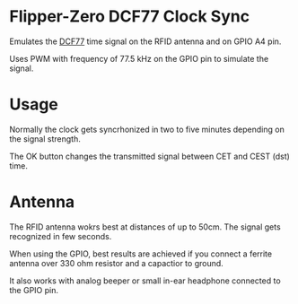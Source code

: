 # Flipper-Zero DCF77 Clock Sync
Emulates the [DCF77](https://en.wikipedia.org/wiki/DCF77) time signal on the RFID antenna and on GPIO A4 pin.

Uses PWM with frequency of 77.5 kHz on the GPIO pin to simulate the signal.

# Usage

Normally the clock gets syncrhonized in two to five minutes depending on the signal strength.

The OK button changes the transmitted signal between CET and CEST (dst) time.

# Antenna
The RFID antenna wokrs best at distances of up to 50cm. The signal gets recognized in few seconds.

When using the GPIO, best results are achieved if you connect a ferrite antenna over 330 ohm resistor and a capactior to ground.

It also works with analog beeper or small in-ear headphone connected to the GPIO pin.
